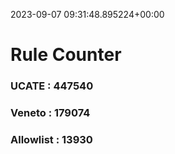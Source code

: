 2023-09-07 09:31:48.895224+00:00
# Rule Counter 
 ### UCATE : 447540

 ### Veneto : 179074

 ### Allowlist : 13930